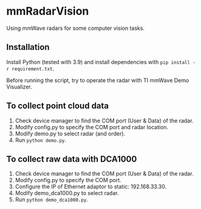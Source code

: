 # mmRadarVision
Using mmWave radars for some computer vision tasks. 

## Installation 
Install Python (tested with 3.9) and install dependencies with ```pip install -r requirement.txt```.

Before running the script, try to operate the radar with TI mmWave Demo Visualizer.

## To collect point cloud data
1. Check device manager to find the COM port (User & Data) of the radar. 
2. Modify config.py to specify the COM port and radar location. 
3. Modify demo.py to select radar (and order).
4. Run ```python demo.py```.

## To collect raw data with DCA1000
1. Check device manager to find the COM port (User & Data) of the radar. 
2. Modify config.py to specify the COM port. 
3. Configure the IP of Ethernet adaptor to static: 192.168.33.30.
4. Modify demo_dca1000.py to select radar.
4. Run ```python demo_dca1000.py```.

